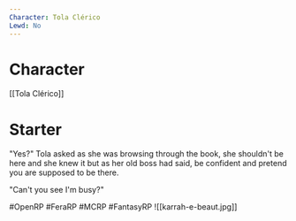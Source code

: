 ```yaml
---
Character: Tola Clérico
Lewd: No
---
```

# Character
[[Tola Clérico]]

# Starter
"Yes?" Tola asked as she was browsing through the book, she shouldn't be here and she knew it but as her old boss had said, be confident and pretend you are supposed to be there.

"Can't you see I'm busy?"

#OpenRP #FeraRP #MCRP #FantasyRP 
![[karrah-e-beaut.jpg]]